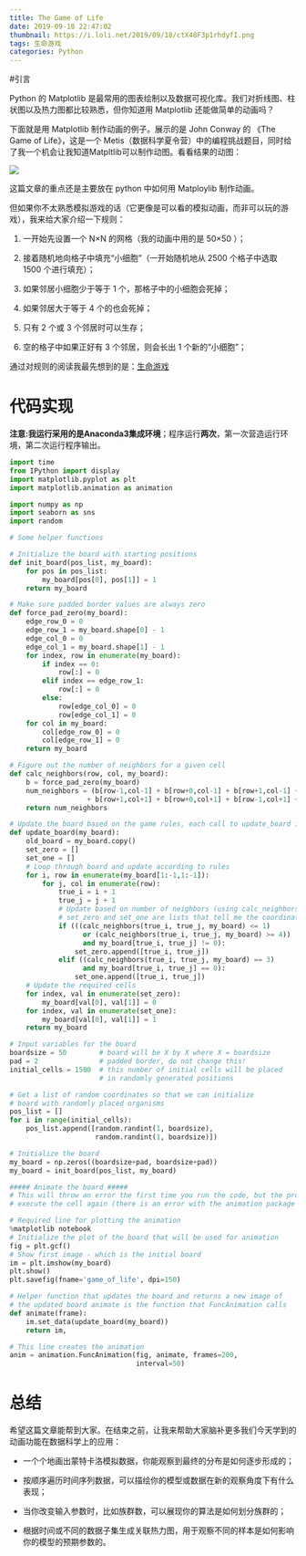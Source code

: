 ```yaml
---
title: The Game of Life
date: 2019-09-18 22:47:02
thumbnail: https://i.loli.net/2019/09/18/ctX48F3p1rhdyfI.png
tags: 生命游戏
categories: Python
---
```

#引言

Python 的 Matplotlib 是最常用的图表绘制以及数据可视化库。我们对折线图、柱状图以及热力图都比较熟悉，但你知道用 Matplotlib 还能做简单的动画吗？

<!--more-->

下面就是用 Matplotlib 制作动画的例子。展示的是 John Conway 的 《The Game of Life》，这是一个 Metis（数据科学夏令营）中的编程挑战题目，同时给了我一个机会让我知道Matpltlib可以制作动图。看看结果的动图：

<a href="https://sm.ms/image/CAmo9P5xGeOHMcR" target="_blank"><img src="https://i.loli.net/2019/09/18/CAmo9P5xGeOHMcR.gif" ></a>

这篇文章的重点还是主要放在 python 中如何用 Matploylib 制作动画。

但如果你不太熟悉模拟游戏的话（它更像是可以看的模拟动画，而非可以玩的游戏），我来给大家介绍一下规则：

1. 一开始先设置一个 N×N 的网格（我的动画中用的是 50×50 ）；

2. 接着随机地向格子中填充“小细胞”（一开始随机地从 2500 个格子中选取 1500 个进行填充）；

3. 如果邻居小细胞少于等于 1 个，那格子中的小细胞会死掉；

4. 如果邻居大于等于 4 个的也会死掉；

5. 只有 2 个或 3 个邻居时可以生存；

6. 空的格子中如果正好有 3 个邻居，则会长出 1 个新的“小细胞”；

通过对规则的阅读我最先想到的是：[生命游戏](https://baike.sogou.com/v9062794.htm?fromTitle=生命游戏)

# 代码实现

**注意:**我运行采用的是**Anaconda3集成环境**；程序运行**两次**，第一次营造运行环境，第二次运行程序输出。

```python
import time
from IPython import display
import matplotlib.pyplot as plt
import matplotlib.animation as animation

import numpy as np
import seaborn as sns
import random

# Some helper functions

# Initialize the board with starting positions
def init_board(pos_list, my_board):
    for pos in pos_list:
        my_board[pos[0], pos[1]] = 1
    return my_board

# Make sure padded border values are always zero
def force_pad_zero(my_board):
    edge_row_0 = 0
    edge_row_1 = my_board.shape[0] - 1
    edge_col_0 = 0
    edge_col_1 = my_board.shape[1] - 1
    for index, row in enumerate(my_board):
        if index == 0:
            row[:] = 0
        elif index == edge_row_1:
            row[:] = 0
        else:
            row[edge_col_0] = 0
            row[edge_col_1] = 0
    for col in my_board:
        col[edge_row_0] = 0
        col[edge_row_1] = 0
    return my_board

# Figure out the number of neighbors for a given cell
def calc_neighbors(row, col, my_board):
    b = force_pad_zero(my_board)
    num_neighbors = (b[row-1,col-1] + b[row+0,col-1] + b[row+1,col-1] + b[row+1,col+0] 
                   + b[row+1,col+1] + b[row+0,col+1] + b[row-1,col+1] + b[row-1,col+0])
    return num_neighbors

# Update the board based on the game rules, each call to update_board is one turn
def update_board(my_board):
    old_board = my_board.copy()
    set_zero = []
    set_one = []
    # Loop through board and update according to rules
    for i, row in enumerate(my_board[1:-1,1:-1]):
        for j, col in enumerate(row):
            true_i = i + 1
            true_j = j + 1
            # Update based on number of neighbors (using calc_neighbors)
            # set_zero and set_one are lists that tell me the coordinates of cells that require updating
            if (((calc_neighbors(true_i, true_j, my_board) <= 1) 
                  or (calc_neighbors(true_i, true_j, my_board) >= 4))
                  and my_board[true_i, true_j] != 0):
                set_zero.append([true_i, true_j])
            elif ((calc_neighbors(true_i, true_j, my_board) == 3)
                  and my_board[true_i, true_j] == 0):
                set_one.append([true_i, true_j])
    # Update the required cells
    for index, val in enumerate(set_zero):
        my_board[val[0], val[1]] = 0
    for index, val in enumerate(set_one):
        my_board[val[0], val[1]] = 1
    return my_board

# Input variables for the board
boardsize = 50        # board will be X by X where X = boardsize
pad = 2               # padded border, do not change this!
initial_cells = 1500  # this number of initial cells will be placed 
                      # in randomly generated positions

# Get a list of random coordinates so that we can initialize 
# board with randomly placed organisms
pos_list = []
for i in range(initial_cells):
    pos_list.append([random.randint(1, boardsize), 
                     random.randint(1, boardsize)])

# Initialize the board
my_board = np.zeros((boardsize+pad, boardsize+pad))
my_board = init_board(pos_list, my_board)

##### Animate the board #####
# This will throw an error the first time you run the code, but the program will run properly if you
# execute the cell again (there is an error with the animation package that I cannot seem to get rid of)

# Required line for plotting the animation
%matplotlib notebook
# Initialize the plot of the board that will be used for animation
fig = plt.gcf()
# Show first image - which is the initial board
im = plt.imshow(my_board)
plt.show()
plt.savefig(fname='game_of_life', dpi=150)

# Helper function that updates the board and returns a new image of
# the updated board animate is the function that FuncAnimation calls
def animate(frame):
    im.set_data(update_board(my_board))
    return im,

# This line creates the animation
anim = animation.FuncAnimation(fig, animate, frames=200, 
                               interval=50)
```

# 总结

希望这篇文章能帮到大家。在结束之前，让我来帮助大家脑补更多我们今天学到的动画功能在数据科学上的应用：

- 一个个地画出蒙特卡洛模拟数据，你能观察到最终的分布是如何逐步形成的；

- 按顺序遍历时间序列数据，可以描绘你的模型或数据在新的观察角度下有什么表现；

- 当你改变输入参数时，比如族群数，可以展现你的算法是如何划分族群的；

- 根据时间或不同的数据子集生成关联热力图，用于观察不同的样本是如何影响你的模型的预期参数的。